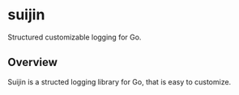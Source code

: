 # suijin

Structured customizable logging for Go.

## Overview

Suijin is a structed logging library for Go, that is easy to customize.
